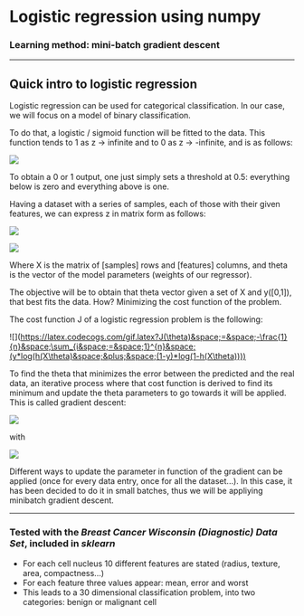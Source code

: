 # Logistic regression using numpy
### Learning method: mini-batch gradient descent
----------

## Quick intro to logistic regression

Logistic regression can be used for categorical classification. In our case, we will focus on a model of binary classification.

To do that, a logistic / sigmoid function will be fitted to the data. This function tends to 1 as z -> infinite and to 0 as z -> -infinite, and is as follows:

![](https://latex.codecogs.com/gif.latex?h(z)&space;=&space;\frac{1}{1&plus;\exp{z}})

To obtain a 0 or 1 output, one just simply sets a threshold at 0.5: everything below is zero and everything above is one.

Having a dataset with a series of samples, each of those with their given features, we can express z in matrix form as follows:

![](https://latex.codecogs.com/gif.latex?$z&space;=&space;X\theta$)

![](https://latex.codecogs.com/gif.latex?h(X\theta)&space;=&space;\frac{1}{1&space;&plus;&space;\exp{X\theta}})

Where X is the matrix of [samples] rows and [features] columns, and theta is the vector of the model parameters (weights of our regressor).

The objective will be to obtain that theta vector given a set of X and y([0,1]), that best fits the data. How? Minimizing the cost function of the problem.

The cost function J of a logistic regression problem is the following:

![](https://latex.codecogs.com/gif.latex?J(\theta)&space;=&space;-\frac{1}{n}&space;\sum_{i&space;=&space;1}^{n}&space;(y*log(h(X\theta)&space;&plus;&space;(1-y)*log(1-h(X\theta))))

To find the theta that minimizes the error between the predicted and the real data, an iterative process where that cost function is derived to find its minimum and update the theta parameters to go towards it will be applied. This is called gradient descent:

![](https://latex.codecogs.com/gif.latex?\theta&space;=&space;\theta&space;-&space;\frac{\delta&space;J(\theta)}{\delta\theta})

with

![](https://latex.codecogs.com/gif.latex?\frac{\delta&space;J(\theta)}{\delta\theta}&space;=&space;\frac{1}{n}&space;X^{T}[h(X)&space;-&space;y])

Different ways to update the parameter in function of the gradient can be applied (once for every data entry, once for all the dataset...). In this case, it has been decided to do it in small batches, thus we will be appliying minibatch gradient descent.

--------------------

### Tested with the *Breast Cancer Wisconsin (Diagnostic) Data Set*, included in *sklearn* 
- For each cell nucleus 10 different features are stated (radius, texture, area, compactness...)
- For each feature three values appear: mean, error and worst
- This leads to a 30 dimensional classification problem, into two categories: benign or malignant cell

